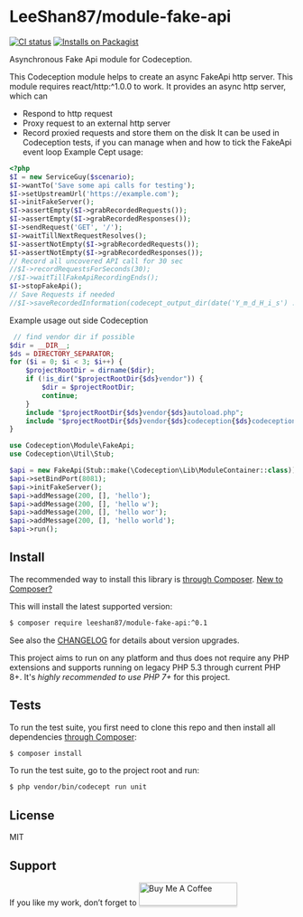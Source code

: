 # LeeShan87/module-fake-api

[![CI status](https://github.com/LeeShan87/module-fake-api/workflows/CI/badge.svg)](https://github.com/LeeShan87/module-fake-api/actions)
[![Installs on Packagist](https://img.shields.io/packagist/dt/leeshan87/module-fake-apicolor=blue&label=installs%20on%20Packagist)](https://packagist.org/packages/LeeShan87/module-fake-api)

Asynchronous Fake Api module for Codeception.


This Codeception module helps to create an async FakeApi http server.
This module requires react/http:^1.0.0 to work.
It provides an async http server, which can
- Respond to http request
- Proxy request to an external http server
- Record proxied requests and store them on the disk
It can be used in Codeception tests, if you can manage when and how to tick the FakeApi event loop
Example Cept usage:

```php
<?php
$I = new ServiceGuy($scenario);
$I->wantTo('Save some api calls for testing');
$I->setUpstreamUrl('https://example.com');
$I->initFakeServer();
$I->assertEmpty($I->grabRecordedRequests());
$I->assertEmpty($I->grabRecordedResponses());
$I->sendRequest('GET', '/');
$I->waitTillNextRequestResolves();
$I->assertNotEmpty($I->grabRecordedRequests());
$I->assertNotEmpty($I->grabRecordedResponses());
// Record all uncovered API call for 30 sec
//$I->recordRequestsForSeconds(30);
//$I->waitTillFakeApiRecordingEnds();
$I->stopFakeApi();
// Save Requests if needed
//$I->saveRecordedInformation(codecept_output_dir(date('Y_m_d_H_i_s') . ".json"));

```

Example usage out side Codeception

```php
 // find vendor dir if possible
$dir = __DIR__;
$ds = DIRECTORY_SEPARATOR;
for ($i = 0; $i < 3; $i++) {
    $projectRootDir = dirname($dir);
    if (!is_dir("$projectRootDir{$ds}vendor")) {
        $dir = $projectRootDir;
        continue;
    }
    include "$projectRootDir{$ds}vendor{$ds}autoload.php";
    include "$projectRootDir{$ds}vendor{$ds}codeception{$ds}codeception{$ds}autoload.php";
}

use Codeception\Module\FakeApi;
use Codeception\Util\Stub;

$api = new FakeApi(Stub::make(\Codeception\Lib\ModuleContainer::class));
$api->setBindPort(8081);
$api->initFakeServer();
$api->addMessage(200, [], 'hello');
$api->addMessage(200, [], 'hello w');
$api->addMessage(200, [], 'hello wor');
$api->addMessage(200, [], 'hello world');
$api->run();
```

## Install

The recommended way to install this library is [through Composer](https://getcomposer.org).
[New to Composer?](https://getcomposer.org/doc/00-intro.md)

This will install the latest supported version:

```bash
$ composer require leeshan87/module-fake-api:^0.1
```

See also the [CHANGELOG](CHANGELOG.md) for details about version upgrades.

This project aims to run on any platform and thus does not require any PHP
extensions and supports running on legacy PHP 5.3 through current PHP 8+.
It's *highly recommended to use PHP 7+* for this project.

## Tests

To run the test suite, you first need to clone this repo and then install all
dependencies [through Composer](https://getcomposer.org):

```bash
$ composer install
```

To run the test suite, go to the project root and run:

```bash
$ php vendor/bin/codecept run unit
```

## License

MIT

## Support

<p>If you like my work, don’t forget to <a href="https://www.buymeacoffee.com/leeshan87" target="_blank"><img src="https://www.buymeacoffee.com/assets/img/custom_images/orange_img.png" alt="Buy Me A Coffee" style="height: 41px !important;width: 174px !important;box-shadow: 0px 3px 2px 0px rgba(190, 190, 190, 0.5) !important;-webkit-box-shadow: 0px 3px 2px 0px rgba(190, 190, 190, 0.5) !important;" ></a>
</p>